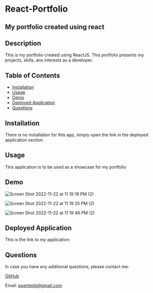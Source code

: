 # React-Portfolio

## My portfolio created using react

## Description 
This is my portfolio created using ReactJS. This portfolio presents my projects, skills, ans interests as a developer.


## Table of Contents 
* [Installation](#installation)
* [Usage](#usage)
* [Demo](#demo)
* [Deployed Application](#deployed-application)
* [Questions](#questions) 


## Installation
There is no installation for this app, simply open the link in the deployed application section 

## Usage
This application is to be used as a showcase for my portfolio

## Demo

![Screen Shot 2022-11-22 at 11 19 19 PM (2)](https://user-images.githubusercontent.com/112722601/203468804-a4f79b95-17cf-4286-84a4-5f3b93ee0c50.png)

![Screen Shot 2022-11-22 at 11 19 25 PM (2)](https://user-images.githubusercontent.com/112722601/203468865-1b8030cc-4062-4b0f-a2b7-77f3a15f830b.png)

![Screen Shot 2022-11-22 at 11 19 46 PM (2)](https://user-images.githubusercontent.com/112722601/203468890-91390e42-b31a-4888-b605-cdd1890a5a8a.png)




## Deployed Application
This is the link to my application: 

## Questions 
In case you have any additional questions, please contact me:
   
<a href="https://github.com/puentedg">GitHub</a>

   
Email: puentedg@gmail.com

